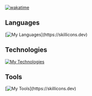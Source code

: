 [![wakatime](https://wakatime.com/badge/github/Orange4Broom/todoapp.svg)](https://wakatime.com/badge/github/Orange4Broom/todoapp)

## Languages

[![My Languages](https://skillicons.dev/icons?i=html,css,sass,js,ts,)](https://skillicons.dev)

## Technologies

[![My Technologies](https://skillicons.dev/icons?i=react,vite,nodejs,postgres,mysql,linux)](https://skillicons.dev)

## Tools

[![My Tools](https://skillicons.dev/icons?i=figma,ai,github,gitlab,git,vscode,codepen,stackoverflow,devto,docker,netlify,)](https://skillicons.dev)
